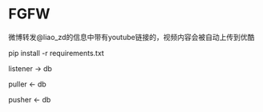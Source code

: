 # FGFW

微博转发@liao_zd的信息中带有youtube链接的，视频内容会被自动上传到优酷

pip install -r requirements.txt


listener -> db

puller <- db 

pusher <- db 
